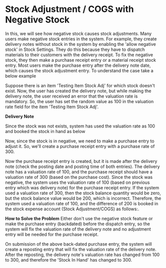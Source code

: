 # Stock Adjustment / COGS with Negative Stock

In this, we will see how negative stock causes stock adjustments. Many users make negative stock entries in the system. For example, they create delivery notes without stock in the system by enabling the 'allow negative stock' in Stock Settings. They do this because they have to dispatch materials to their customers with the delivery receipt. To fix the negative stock, they then make a purchase receipt entry or a material receipt stock entry. Most users make the purchase entry after the delivery note date, which causes the stock adjustment entry. To understand the case take a below example

Suppose there is an item 'Testing Item Stock Adj' for which stock doesn't exist. Now, the user has created the delivery note, but while making the delivery note, the user received an error that the valuation rate is mandatory. So, the user has set the random value as 100 in the valuation rate field for the item 'Testing Item Stock Adj'.

**Delivery Note**



Since the stock was not exists, system has used the valuation rate as 100 and booked the stock in hand as below


Now, since the stock is in negative, we need to make a purchase entry to adjust it. So, we'll create a purchase receipt entry with a purchase rate of 300.



Now the purchase receipt entry is created, but it is made after the delivery note (check the posting date and posting time of both entries). The delivery note has a valuation rate of 100, and the purchase receipt should have a valuation rate of 300 (based on the purchase cost). Since the stock was negative, the system uses the valuation rate of 100 (based on previous entry which was delivery note) for the purchase receipt entry. If the system used a valuation rate of 300, then the stock balance quantity would be zero, but the stock balance value would be 200, which is incorrect. Therefore, the system used a valuation rate of 100, and the difference of 200 is booked in the stock expense account (Stock Adjustment/COGS) as follows:.

**How to Solve the Problem** 
Either don't use the negative stock feature or make the purchase entry (backdated) before the dispatch entry, so the system will fix the valuation rate of the delivery note and no adjustment entry will be needed for the purchase receipt.

On submission of the above back-dated purchase entry, the system will create a reposting entry that will fix the valuation rate of the delivery note. After the reposting, the delivery note's valuation rate has changed from 100 to 300, and therefore the 'Stock In Hand' has changed to 300.
